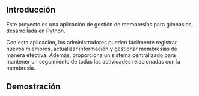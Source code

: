 
## Introducción

Este proyecto es una aplicación de gestión de membresías para gimnasios, desarrollada en Python.

Con esta aplicación, los administradores pueden fácilmente registrar nuevos miembros, actualizar información,y gestionar membresías de manera efectiva. Además, proporciona un sistema centralizado para mantener un seguimiento de todas las actividades relacionadas con la membresía.

## Demostración


